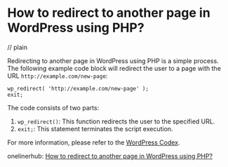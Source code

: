 # How to redirect to another page in WordPress using PHP?
// plain

Redirecting to another page in WordPress using PHP is a simple process. The following example code block will redirect the user to a page with the URL `http://example.com/new-page`:
```
wp_redirect( 'http://example.com/new-page' );
exit;
```
The code consists of two parts:
1. `wp_redirect()`: This function redirects the user to the specified URL.
2. `exit;`: This statement terminates the script execution.

For more information, please refer to the [WordPress Codex](https://codex.wordpress.org/Function_Reference/wp_redirect).

onelinerhub: [How to redirect to another page in WordPress using PHP?](https://onelinerhub.com/php-wordpress/how-to-redirect-to-another-page-in-wordpress-using-php)